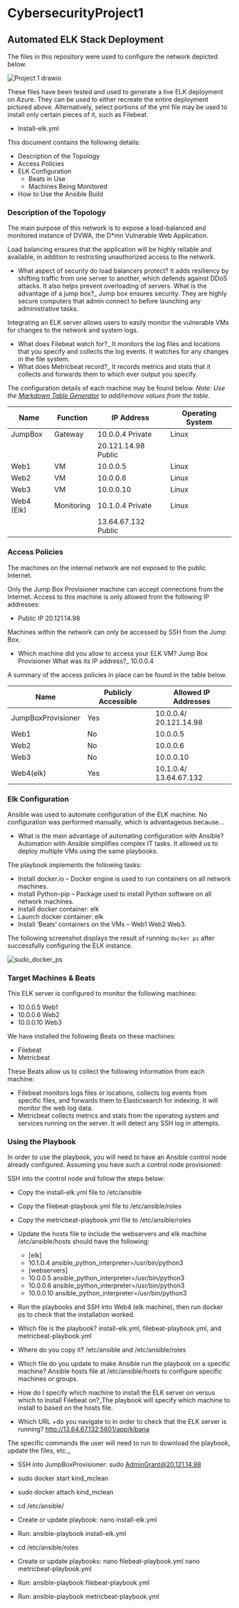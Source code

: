 # CybersecurityProject1
## Automated ELK Stack Deployment

The files in this repository were used to configure the network depicted below.

![Project 1 drawio](https://user-images.githubusercontent.com/84730102/146118130-f9ac46d9-0f0a-475a-aeae-41366a6ee7e1.png)




These files have been tested and used to generate a live ELK deployment on Azure. They can be used to either recreate the entire deployment pictured above. Alternatively, select portions of the yml file may be used to install only certain pieces of it, such as Filebeat.

 - Install-elk.yml
 

This document contains the following details:
- Description of the Topology
- Access Policies
- ELK Configuration
  - Beats in Use
  - Machines Being Monitored
- How to Use the Ansible Build


### Description of the Topology

The main purpose of this network is to expose a load-balanced and monitored instance of DVWA, the D*mn Vulnerable Web Application.

Load balancing ensures that the application will be highly reliable and available, in addition to restricting unauthorized access to the network.
- What aspect of security do load balancers protect? It adds resiliency by shifting traffic from one server to another, which defends against DDoS attacks. It also helps prevent overloading of servers. What is the advantage of a jump box?_ Jump box ensures security. They are highly secure computers that admin connect to before launching any administrative tasks.

Integrating an ELK server allows users to easily monitor the vulnerable VMs for changes to the network and system logs.
- What does Filebeat watch for?_ It monitors the log files and locations that you specify and collects the log events. It watches for any changes in the file system.
- What does Metricbeat record?_ It records metrics and stats that it collects and forwards them to which ever output you specify.

The configuration details of each machine may be found below.
_Note: Use the [Markdown Table Generator](http://www.tablesgenerator.com/markdown_tables) to add/remove values from the table_.





| Name      | Function | IP Address         | Operating System |
|-----------|----------|--------------------|------------------|
| JumpBox   | Gateway  | 10.0.0.4 Private   | Linux            |
|           |          | 20.121.14.98 Public|                  |
| Web1      |   VM     | 10.0.0.5           | Linux            |
| Web2      |  VM      | 10.0.0.6           | Linux            |
| Web3      |  VM      | 10.0.0.10          | Linux            |
| Web4 (Elk)|Monitoring| 10.1.0.4 Private   | Linux            |
|           |          | 13.64.67.132 Public|                  |


### Access Policies

The machines on the internal network are not exposed to the public Internet. 

Only the Jump Box Provisioner machine can accept connections from the Internet. Access to this machine is only allowed from the following IP addresses:
- Public IP 20.121.14.98

Machines within the network can only be accessed by SSH from the Jump Box.
-  Which machine did you allow to access your ELK VM?  Jump Box Provisioner What was its IP address?_ 10.0.0.4

A summary of the access policies in place can be found in the table below.

| Name               | Publicly Accessible | Allowed IP Addresses |
|--------------------|---------------------|-------------------------|
| JumpBoxProvisioner | Yes                 | 10.0.0.4/ 20.121.14.98  |
| Web1               | No                  | 10.0.0.5                |
| Web2               | No                  | 10.0.0.6                |
| Web3               | No                  | 10.0.0.10               |
| Web4(elk)          | Yes                 | 10.1.0.4/ 13.64.67.132  | 

### Elk Configuration

Ansible was used to automate configuration of the ELK machine. No configuration was performed manually, which is advantageous because...
- What is the main advantage of automating configuration with Ansible? Automation with Ansible simplifies complex IT tasks. It allowed us to deploy multiple VMs using the same playbooks.

The playbook implements the following tasks:
- Install docker.io – Docker engine is used to run containers on all   network machines.
- Install Python-pip – Package used to install Python software on all network machines.
- Install docker container: elk
- Launch docker container: elk
- Install ‘Beats’ containers on the VMs – Web1 Web2 Web3.


The following screenshot displays the result of running `docker ps` after successfully configuring the ELK instance.

![sudo_docker_ps](https://user-images.githubusercontent.com/84730102/146118318-d913b9bd-3a0c-4c0f-92d1-5ef01c5d3f0e.png)


### Target Machines & Beats
This ELK server is configured to monitor the following machines:
- 10.0.0.5  Web1
- 10.0.0.6  Web2
- 10.0.0.10 Web3

We have installed the following Beats on these machines:
- Filebeat
- Metricbeat

These Beats allow us to collect the following information from each machine:
- Filebeat monitors logs files or locations, collects log events from specific files, and forwards them to Elasticsearch for indexing. It will monitor the web log data. 
- Metricbeat collects metrics and stats from the operating system and services running on the server. It will detect any SSH log in attempts.
 
### Using the Playbook
In order to use the playbook, you will need to have an Ansible control node already configured. Assuming you have such a control node provisioned: 

SSH into the control node and follow the steps below:
- Copy the install-elk.yml file to /etc/ansible
- Copy the filebeat-playbook.yml file to /etc/ansible/roles
- Copy the metricbeat-playbook.yml file to /etc/ansible/roles
- Update the hosts file to include the webservers and elk machine
 /etc/ansible/hosts should have the following:
  - [elk]
   - 10.1.0.4 ansible_python_interpreter=/usr/bin/python3
  - [webservers]
   - 10.0.0.5 ansible_python_interpreter=/usr/bin/python3
   - 10.0.0.6 ansible_python_interpreter=/usr/bin/python3
   - 10.0.0.10 ansible_python_interpreter=/usr/bin/python3

- Run the playbooks and SSH into Web4 (elk machine), then run docker ps to check that the installation worked.



- Which file is the playbook? install-elk.yml, filebeat-playbook.yml, and metricbeat-playbook.yml  
- Where do you copy it? /etc/ansible and /etc/ansible/roles
- Which file do you update to make Ansible run the playbook on a specific machine? Ansible hosts file at /etc/ansible/hosts to configure specific machines or groups. 
- How do I specify which machine to install the ELK server on versus which to install Filebeat on?_The playbook will specify which machine to install to based on the hosts file.
- Which URL +do you navigate to in order to check that the ELK server is running? http://13.64.67.132:5601/app/kibana

The specific commands the user will need to run to download the playbook, update the files, etc._

- SSH into JumpBoxProvisioner: sudo AdminGrant@20.121.14.98
- sudo docker start kind_mclean
- sudo docker attach kind_mclean

- cd /etc/ansible/
- Create or update playbook: nano install-elk.yml
- Run: ansible-playbook install-elk.yml

- cd /etc/ansible/roles
- Create or update playbooks: nano filebeat-playbook.yml   nano metricbeat-playbook.yml
- Run: ansible-playbook filebeat-playbook.yml
- Run: ansible-playbook metricbeat-playbook.yml
